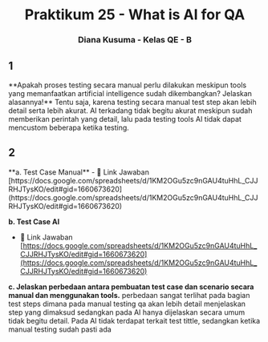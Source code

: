 <h1 align="center">Praktikum 25 - What is AI for QA</h1>
<h3 align="center">Diana Kusuma - Kelas QE - B</h3>

<h2 align="left">1</h2>
**Apakah proses testing secara manual perlu dilakukan meskipun tools yang memanfaatkan artificial intelligence sudah dikembangkan? Jelaskan alasannya!**
Tentu saja, karena testing secara manual test step akan lebih detail serta lebih akurat. AI terkadang tidak begitu akurat meskipun sudah memberikan perintah yang detail, lalu pada testing tools AI tidak dapat mencustom beberapa ketika testing.


<h2 align="left">2</h2>
**a. Test Case Manual**
- 📄 Link Jawaban [https://docs.google.com/spreadsheets/d/1KM2OGu5zc9nGAU4tuHhL_CJJRHJTysKO/edit#gid=1660673620](https://docs.google.com/spreadsheets/d/1KM2OGu5zc9nGAU4tuHhL_CJJRHJTysKO/edit#gid=1660673620)

**b. Test Case AI**
- 📄 Link Jawaban [https://docs.google.com/spreadsheets/d/1KM2OGu5zc9nGAU4tuHhL_CJJRHJTysKO/edit#gid=1660673620](https://docs.google.com/spreadsheets/d/1KM2OGu5zc9nGAU4tuHhL_CJJRHJTysKO/edit#gid=1660673620)

**c. Jelaskan perbedaan antara pembuatan test case dan scenario secara manual dan menggunakan tools.**
perbedaan sangat terlihat pada bagian test steps dimana pada manual testing qa akan lebih detail menjelaskan step yang dimaksud sedangkan pada AI hanya dijelaskan secara umum tidak begitu detail. Pada AI tidak terdapat terkait test tittle, sedangkan ketika manual testing sudah pasti ada